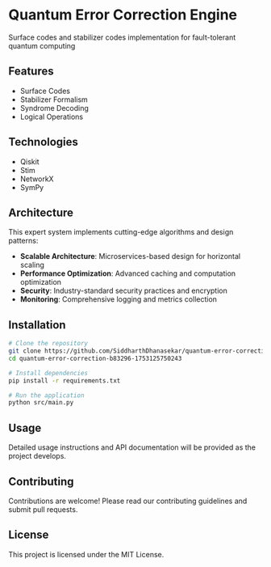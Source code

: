 # Quantum Error Correction Engine

Surface codes and stabilizer codes implementation for fault-tolerant quantum computing

## Features

- Surface Codes
- Stabilizer Formalism
- Syndrome Decoding
- Logical Operations

## Technologies

- Qiskit
- Stim
- NetworkX
- SymPy

## Architecture

This expert system implements cutting-edge algorithms and design patterns:

- **Scalable Architecture**: Microservices-based design for horizontal scaling
- **Performance Optimization**: Advanced caching and computation optimization
- **Security**: Industry-standard security practices and encryption
- **Monitoring**: Comprehensive logging and metrics collection

## Installation

```bash
# Clone the repository
git clone https://github.com/SiddharthDhanasekar/quantum-error-correction-b83296-1753125750243.git
cd quantum-error-correction-b83296-1753125750243

# Install dependencies
pip install -r requirements.txt

# Run the application
python src/main.py
```

## Usage

Detailed usage instructions and API documentation will be provided as the project develops.

## Contributing

Contributions are welcome! Please read our contributing guidelines and submit pull requests.

## License

This project is licensed under the MIT License.
